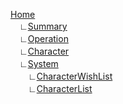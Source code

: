 [Home](https://github.com/LimeStreem/MagicalFPS/wiki)  
　∟[Summary](https://github.com/LimeStreem/MagicalFPS/wiki/Summary)  
　∟[Operation](https://github.com/LimeStreem/MagicalFPS/wiki/Operation)  
　∟[Character](https://github.com/LimeStreem/MagicalFPS/wiki/Character)  
　∟[System](https://github.com/LimeStreem/MagicalFPS/wiki/System)  
　　∟[CharacterWishList](https://github.com/LimeStreem/MagicalFPS/wiki/CharacterWishList)  
　　∟[CharacterList](https://github.com/LimeStreem/MagicalFPS/wiki/CharacterList)  
